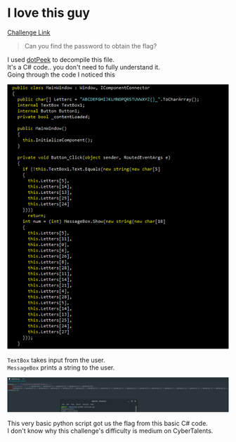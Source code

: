 **I love this guy**
===================  
[Challenge Link](https://s3-eu-west-1.amazonaws.com/hubchallenges/Reverse/ScrambledEgg.exe)

> Can you find the password to obtain the flag?  

I used [dotPeek](https://www.jetbrains.com/decompiler/) to decompile this file.  
It's a C# code.. you don't need to fully understand it.  
Going through the code I noticed this

![](images/ilovethisguy1.png)

`TextBox` takes input from the user.  
`MessageBox` prints a string to the user.  

![](images/ilovethisguy2.png)

This very basic python script got us the flag from this basic C# code.  
I don't know why this challenge's difficulty is medium on CyberTalents.
